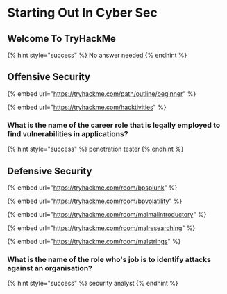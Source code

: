 # Starting Out In Cyber Sec

## Welcome To TryHackMe

{% hint style="success" %}
No answer needed
{% endhint %}

## Offensive Security

{% embed url="https://tryhackme.com/path/outline/beginner" %}

{% embed url="https://tryhackme.com/hacktivities" %}

### What is the name of the career role that is legally employed to find vulnerabilities in applications?

{% hint style="success" %}
penetration tester
{% endhint %}

## Defensive Security

{% embed url="https://tryhackme.com/room/bpsplunk" %}

{% embed url="https://tryhackme.com/room/bpvolatility" %}

{% embed url="https://tryhackme.com/room/malmalintroductory" %}

{% embed url="https://tryhackme.com/room/malresearching" %}

{% embed url="https://tryhackme.com/room/malstrings" %}

### What is the name of the role who's job is to identify attacks against an organisation?

{% hint style="success" %}
security analyst
{% endhint %}

